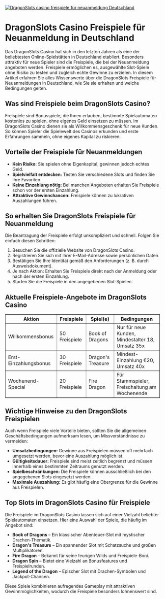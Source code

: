 [![DragonSlots casino freispiele für neuanmeldung Deutschland](https://123-caf.pages.dev/gitsignup.png)](https://vrmoo.ru/Bt82HjjY)

<h1>DragonSlots Casino Freispiele für Neuanmeldung in Deutschland</h1>  <p>Das DragonSlots Casino hat sich in den letzten Jahren als eine der beliebtesten Online-Spielstätten in Deutschland etabliert. Besonders attraktiv für neue Spieler sind die Freispiele, die bei der Neuanmeldung angeboten werden. Freispiele ermöglichen es, ausgewählte Slot-Spiele ohne Risiko zu testen und zugleich echte Gewinne zu erzielen. In diesem Artikel erfahren Sie alles Wissenswerte über die DragonSlots Freispiele für Neuanmeldungen in Deutschland, wie Sie sie erhalten und welche Bedingungen gelten.</p>  <h2>Was sind Freispiele beim DragonSlots Casino?</h2>  <p>Freispiele sind Bonusspiele, die Ihnen erlauben, bestimmte Spielautomaten kostenlos zu spielen, ohne eigenes Geld einsetzen zu müssen. Im DragonSlots Casino dienen sie als Willkommensgeschenk für neue Kunden. So können Spieler die Spielewelt des Casinos erkunden und erste Erfahrungen sammeln, ohne eigenes Kapital zu riskieren.</p>  <h2>Vorteile der Freispiele für Neuanmeldungen</h2>  <ul>   <li><strong>Kein Risiko:</strong> Sie spielen ohne Eigenkapital, gewinnen jedoch echtes Geld.</li>   <li><strong>Spielvielfalt entdecken:</strong> Testen Sie verschiedene Slots und finden Sie Ihre Favoriten.</li>   <li><strong>Keine Einzahlung nötig:</strong> Bei manchen Angeboten erhalten Sie Freispiele schon vor der ersten Einzahlung.</li>   <li><strong>Attraktive Gewinnchancen:</strong> Freispiele können zu lukrativen Auszahlungen führen.</li> </ul>  <h2>So erhalten Sie DragonSlots Freispiele für Neuanmeldung</h2>  <p>Die Beantragung der Freispiele erfolgt unkompliziert und schnell. Folgen Sie einfach diesen Schritten:</p>  <ol>   <li>Besuchen Sie die offizielle Website von DragonSlots Casino.</li>   <li>Registrieren Sie sich mit Ihrer E-Mail-Adresse sowie persönlichen Daten.</li>   <li>Bestätigen Sie Ihre Identität gemäß den Anforderungen (z. B. durch Ausweisdokument).</li>   <li>Je nach Aktion: Erhalten Sie Freispiele direkt nach der Anmeldung oder nach der ersten Einzahlung.</li>   <li>Starten Sie die Freispiele in den angegebenen Slot-Spielen.</li> </ol>  <h2>Aktuelle Freispiele-Angebote im DragonSlots Casino</h2>  <table border="1" cellpadding="8" cellspacing="0">   <thead>     <tr>       <th>Aktion</th>       <th>Freispiele</th>       <th>Spiel(e)</th>       <th>Bedingungen</th>     </tr>   </thead>   <tbody>     <tr>       <td>Willkommensbonus</td>       <td>50 Freispiele</td>       <td>Book of Dragons</td>       <td>Nur für neue Kunden, Mindestalter 18, Umsatz 35x</td>     </tr>     <tr>       <td>Erst-Einzahlungsbonus</td>       <td>30 Freispiele</td>       <td>Dragon's Treasure</td>       <td>Mindest-Einzahlung €20, Umsatz 40x</td>     </tr>     <tr>       <td>Wochenend-Special</td>       <td>20 Freispiele</td>       <td>Fire Dragon</td>       <td>Für Stammspieler, Freischaltung am Wochenende</td>     </tr>   </tbody> </table>  <h2>Wichtige Hinweise zu den DragonSlots Freispielen</h2>  <p>Auch wenn Freispiele viele Vorteile bieten, sollten Sie die allgemeinen Geschäftsbedingungen aufmerksam lesen, um Missverständnisse zu vermeiden:</p>  <ul>   <li><strong>Umsatzbedingungen:</strong> Gewinne aus Freispielen müssen oft mehrfach umgesetzt werden, bevor eine Auszahlung möglich ist.</li>   <li><strong>Gültigkeitsdauer:</strong> Freispiele sind meist zeitlich begrenzt und müssen innerhalb eines bestimmten Zeitraums genutzt werden.</li>   <li><strong>Spielbeschränkungen:</strong> Die Freispiele können ausschließlich bei den angegebenen Slots eingesetzt werden.</li>   <li><strong>Maximale Auszahlung:</strong> Es gibt häufig eine Obergrenze für die Gewinne aus Freispielen.</li> </ul>  <h2>Top Slots im DragonSlots Casino für Freispiele</h2>  <p>Die Freispiele im DragonSlots Casino lassen sich auf einer Vielzahl beliebter Spielautomaten einsetzen. Hier eine Auswahl der Spiele, die häufig im Angebot sind:</p>  <ul>   <li><strong>Book of Dragons</strong> – Ein klassischer Abenteuer-Slot mit mystischer Drachen-Thematik.</li>   <li><strong>Dragon's Treasure</strong> – Ein spannender Slot mit Schatzsuche und großen Multiplikatoren.</li>   <li><strong>Fire Dragon</strong> – Bekannt für seine feurigen Wilds und Freispiele-Boni.</li>   <li><strong>Dragon Spin</strong> – Bietet eine Vielzahl an Bonusfeatures und Freispielrunden.</li>   <li><strong>Legend of the Dragon</strong> – Epischer Slot mit Drachen-Symbolen und Jackpot-Chancen.</li> </ul>  <p>Diese Spiele kombinieren aufregendes Gameplay mit attraktiven Gewinnmöglichkeiten, wodurch die Freispiele besonders lohnenswert sind.</p>